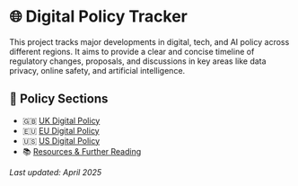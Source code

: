# 🌐 Digital Policy Tracker

This project tracks major developments in digital, tech, and AI policy across different regions. It aims to provide a clear and concise timeline of regulatory changes, proposals, and discussions in key areas like data privacy, online safety, and artificial intelligence.

## 📍 Policy Sections
- 🇬🇧 [UK Digital Policy](./UK.Digital.Policy.md)
- 🇪🇺 [EU Digital Policy](./eu.md)
- 🇺🇸 [US Digital Policy](./us.md)
- 📚 [Resources & Further Reading](./resources.md)

_Last updated: April 2025_

